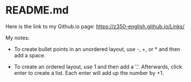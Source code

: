 # README.md

Here is the link to my Github.io page: https://z350-english.github.io/Links/

My notes:

- To create bullet points in an unordered layout, use -, +, or * and then add a space.

- To create an ordered layout, use 1 and then add a '.'. Afterwards, click enter to create a list. Each enter will add up the number by +1.
